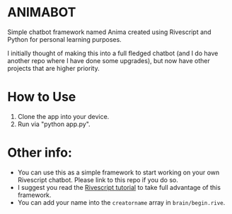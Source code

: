 # ANIMABOT
Simple chatbot framework named Anima created using Rivescript and Python for personal learning purposes.

I initially thought of making this into a full fledged chatbot (and I do have another repo where I have done some upgrades), but now have other projects that are higher priority.

# How to Use
1. Clone the app into your device.
2. Run via "python app.py".

# Other info:
- You can use this as a simple framework to start working on your own Rivescript chatbot. Please link to this repo if you do so.
- I suggest you read the [Rivescript tutorial](https://www.rivescript.com/docs/tutorial) to take full advantage of this framework.
- You can add your name into the `creatorname` array in `brain/begin.rive`.